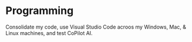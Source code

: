 # Programming
Consolidate my code, use Visual Studio Code acroos my Windows, Mac, & Linux machines, and test CoPilot AI.
